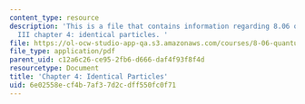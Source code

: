 ```yaml
---
content_type: resource
description: 'This is a file that contains information regarding 8.06 quantum physics
  III chapter 4: identical particles. '
file: https://ol-ocw-studio-app-qa.s3.amazonaws.com/courses/8-06-quantum-physics-iii-spring-2016/6e02558ecf4b7af37d2cdff550fc0f71_MIT8_06S16_chap4.pdf
file_type: application/pdf
parent_uid: c12a6c26-ce95-2fb6-d666-daf4f93f8f4d
resourcetype: Document
title: 'Chapter 4: Identical Particles'
uid: 6e02558e-cf4b-7af3-7d2c-dff550fc0f71
---
```


